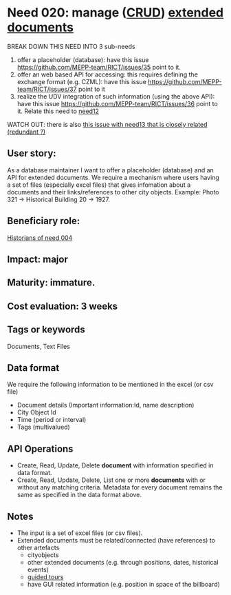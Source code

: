 # Need 020: manage ([CRUD](https://en.wikipedia.org/wiki/Create,_read,_update_and_delete)) [extended documents](https://github.com/MEPP-team/RICT/blob/master/Doc/Devel/Needs/Definitions.md#extended-document) 

BREAK DOWN THIS NEED INTO 3 sub-needs
 1. offer a placeholder (database): have this issue  https://github.com/MEPP-team/RICT/issues/35 point to it.
 2. offer an web based API for accessing: this requires defining the exchange format (e.g. CZML): have this issue https://github.com/MEPP-team/RICT/issues/37 point to it
 3. realize the UDV integration of such information (using the above API): have this issue https://github.com/MEPP-team/RICT/issues/36 point to it.
 Relate this need to [need12](https://github.com/MEPP-team/RICT/blob/master/Doc/Devel/Needs/Need012.md)

WATCH OUT: there is also [this issue with need13 that is closely related (redundant ?)](https://github.com/MEPP-team/RICT/issues/4)

## User story:
As a database maintainer I want to offer a placeholder (database) and an API for extended documents. We require a mechanism where users having a set of files (especially excel files) that gives infomation about a documents and their links/references to other city objects. Example: Photo 321 -> Historical Building 20 -> 1927. 

## Beneficiary role:
[Historians of need 004](https://github.com/MEPP-team/RICT/blob/master/Doc/Devel/Needs/Need004.md)

## Impact: major

## Maturity: immature.

## Cost evaluation: 3 weeks

## Tags or keywords
Documents, Text Files

## Data format
We require the following information to be mentioned in the excel (or csv file)
* Document details (Important information:Id, name description)
* City Object Id
* Time (period or interval)
* Tags (multivalued)

## API Operations
* Create, Read, Update, Delete **document** with information specified in data format.
* Create, Read, Update, Delete, List one or more **documents** with or without any matching criteria. Metadata for every document remains the same as specified in the data format above.

## Notes
 * The input is a set of excel files (or csv files).
 * Extended documents must be related/connected (have references) to other artefacts
    - cityobjects
    - other extended documents (e.g. through positions, dates, historical events)
    - [guided tours](https://github.com/MEPP-team/RICT/blob/master/Doc/Devel/Needs/Definitions.md#guided-tour)
    - have GUI related information (e.g. position in space of the billboard) 
